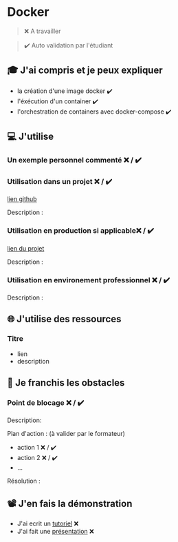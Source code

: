 # Docker

> ❌ A travailler

> ✔️ Auto validation par l'étudiant

## 🎓 J'ai compris et je peux expliquer

- la création d'une image docker ✔️
- l'éxécution d'un container ✔️
- l'orchestration de containers avec docker-compose ✔️

## 💻 J'utilise

### Un exemple personnel commenté ❌ / ✔️

### Utilisation dans un projet ❌ / ✔️

[lien github](...)

Description :

### Utilisation en production si applicable❌ / ✔️

[lien du projet](...)

Description :

### Utilisation en environement professionnel ❌ / ✔️

Description :

## 🌐 J'utilise des ressources

### Titre

- lien
- description

## 🚧 Je franchis les obstacles

### Point de blocage ❌ / ✔️

Description:

Plan d'action : (à valider par le formateur)

- action 1 ❌ / ✔️
- action 2 ❌ / ✔️
- ...

Résolution :

## 📽️ J'en fais la démonstration

- J'ai ecrit un [tutoriel](...) ❌
- J'ai fait une [présentation](...) ❌
